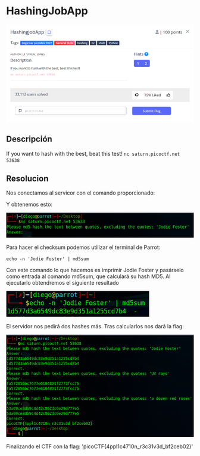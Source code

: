 # HashingJobApp
![Descripcion del CTF](img/description.png)

## Descripción
If you want to hash with the best, beat this test!
`nc saturn.picoctf.net 53638`

## Resolucion
Nos conectamos al servicor con el comando proporcionado:

Y obtenemos esto:

![Consola](img/console1.png)

Para hacer el checksum podemos utilizar el terminal de Parrot:

```
echo -n 'Jodie Foster' | md5sum
```

Con este comando lo que hacemos es imprimir Jodie Foster y pasárselo como entrada al comando md5sum, que calculará su hash MD5. Al ejecutarlo obtendremos el siguiente resultado

![Consola](img/console2.png)

El servidor nos pedirá dos hashes más. Tras calcularlos nos dará la flag:

![Consola](img/console3.png)

Finalizando el CTF con la flag: 'picoCTF{4ppl1c4710n_r3c31v3d_bf2ceb02}'